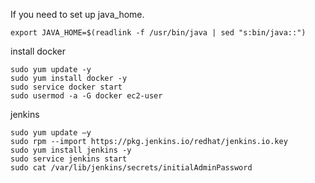 If you need to set up java_home.
```
export JAVA_HOME=$(readlink -f /usr/bin/java | sed "s:bin/java::")
```

install docker 
```
sudo yum update -y
sudo yum install docker -y
sudo service docker start
sudo usermod -a -G docker ec2-user
```

jenkins
```
sudo yum update –y
sudo rpm --import https://pkg.jenkins.io/redhat/jenkins.io.key
sudo yum install jenkins -y
sudo service jenkins start
sudo cat /var/lib/jenkins/secrets/initialAdminPassword
```
